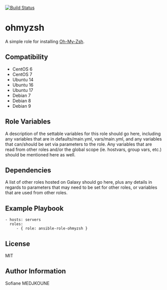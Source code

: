 [![Build Status](https://travis-ci.org/Nani-o/ansible-role-ohmyzsh.svg?branch=master)](https://travis-ci.org/Nani-o/ansible-role-ohmyzsh)

ohmyzsh
=======

A simple role for installing [Oh-My-Zsh](http://ohmyz.sh/).

Compatibility
-------------

  - CentOS 6
  - CentOS 7
  - Ubuntu 14
  - Ubuntu 16
  - Ubuntu 17
  - Debian 7
  - Debian 8
  - Debian 9

Role Variables
--------------

A description of the settable variables for this role should go here, including any variables that are in defaults/main.yml, vars/main.yml, and any variables that can/should be set via parameters to the role. Any variables that are read from other roles and/or the global scope (ie. hostvars, group vars, etc.) should be mentioned here as well.

Dependencies
------------

A list of other roles hosted on Galaxy should go here, plus any details in regards to parameters that may need to be set for other roles, or variables that are used from other roles.

Example Playbook
----------------

    - hosts: servers
      roles:
         - { role: ansible-role-ohmyzsh }

License
-------

MIT

Author Information
------------------

Sofiane MEDJKOUNE
